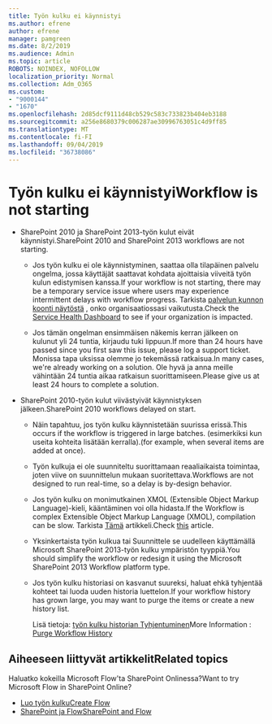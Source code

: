 ```yaml
---
title: Työn kulku ei käynnistyi
ms.author: efrene
author: efrene
manager: pamgreen
ms.date: 8/2/2019
ms.audience: Admin
ms.topic: article
ROBOTS: NOINDEX, NOFOLLOW
localization_priority: Normal
ms.collection: Adm_O365
ms.custom:
- "9000144"
- "1670"
ms.openlocfilehash: 2d85dcf9111d48cb529c583c733823b404eb3188
ms.sourcegitcommit: a256e8680379c006287ae30996763051c4d9ff85
ms.translationtype: MT
ms.contentlocale: fi-FI
ms.lasthandoff: 09/04/2019
ms.locfileid: "36738086"
---
```

# <a name="workflow-is-not-starting"></a><span data-ttu-id="f45b0-102">Työn kulku ei käynnistyi</span><span class="sxs-lookup"><span data-stu-id="f45b0-102">Workflow is not starting</span></span>

- <span data-ttu-id="f45b0-103">SharePoint 2010 ja SharePoint 2013-työn kulut eivät käynnistyi.</span><span class="sxs-lookup"><span data-stu-id="f45b0-103">SharePoint 2010 and SharePoint 2013 workflows are not starting.</span></span>

    - <span data-ttu-id="f45b0-104">Jos työn kulku ei ole käynnistyminen, saattaa olla tilapäinen palvelu ongelma, jossa käyttäjät saattavat kohdata ajoittaisia viiveitä työn kulun edistymisen kanssa.</span><span class="sxs-lookup"><span data-stu-id="f45b0-104">If your workflow is not starting, there may be a temporary service issue where users may experience intermittent delays with workflow progress.</span></span> <span data-ttu-id="f45b0-105">Tarkista [palvelun kunnon koonti näytöstä](https:/admin.microsoft.com/AdminPortal/Home#/servicehealth) , onko organisaatiossasi vaikutusta.</span><span class="sxs-lookup"><span data-stu-id="f45b0-105">Check the [Service Health Dashboard](https:/admin.microsoft.com/AdminPortal/Home#/servicehealth) to see if your organization is impacted.</span></span>

    - <span data-ttu-id="f45b0-106">Jos tämän ongelman ensimmäisen näkemis kerran jälkeen on kulunut yli 24 tuntia, kirjaudu tuki lippuun.</span><span class="sxs-lookup"><span data-stu-id="f45b0-106">If more than 24 hours have passed since you first saw this issue, please log a support ticket.</span></span> <span data-ttu-id="f45b0-107">Monissa tapa uksissa olemme jo tekemässä ratkaisua.</span><span class="sxs-lookup"><span data-stu-id="f45b0-107">In many cases, we're already working on a solution.</span></span> <span data-ttu-id="f45b0-108">Ole hyvä ja anna meille vähintään 24 tuntia aikaa ratkaisun suorittamiseen.</span><span class="sxs-lookup"><span data-stu-id="f45b0-108">Please give us at least 24 hours to complete a solution.</span></span>

- <span data-ttu-id="f45b0-109">SharePoint 2010-työn kulut viivästyivät käynnistyksen jälkeen.</span><span class="sxs-lookup"><span data-stu-id="f45b0-109">SharePoint 2010 workflows delayed on start.</span></span>

    - <span data-ttu-id="f45b0-110">Näin tapahtuu, jos työn kulku käynnistetään suurissa erissä.</span><span class="sxs-lookup"><span data-stu-id="f45b0-110">This occurs if the workflow is triggered in large batches.</span></span> <span data-ttu-id="f45b0-111">(esimerkiksi kun useita kohteita lisätään kerralla).</span><span class="sxs-lookup"><span data-stu-id="f45b0-111">(for example, when several items are added at once).</span></span>

    - <span data-ttu-id="f45b0-112">Työn kulkuja ei ole suunniteltu suorittamaan reaaliaikaista toimintaa, joten viive on suunnittelun mukaan suoritettava.</span><span class="sxs-lookup"><span data-stu-id="f45b0-112">Workflows are not designed to run real-time, so a delay is by-design behavior.</span></span>

   -  <span data-ttu-id="f45b0-113">Jos työn kulku on monimutkainen XMOL (Extensible Object Markup Language)-kieli, kääntäminen voi olla hidasta.</span><span class="sxs-lookup"><span data-stu-id="f45b0-113">If the Workflow is complex Extensible Object Markup Language (XMOL), compilation can be slow.</span></span> <span data-ttu-id="f45b0-114">Tarkista [Tämä](https://support.microsoft.com//kb/3043697) artikkeli.</span><span class="sxs-lookup"><span data-stu-id="f45b0-114">Check [this](https://support.microsoft.com//kb/3043697) article.</span></span>

    - <span data-ttu-id="f45b0-115">Yksinkertaista työn kulkua tai Suunnittele se uudelleen käyttämällä Microsoft SharePoint 2013-työn kulku ympäristön tyyppiä.</span><span class="sxs-lookup"><span data-stu-id="f45b0-115">You should simplify the workflow or redesign it using the Microsoft SharePoint 2013 Workflow platform type.</span></span>

    - <span data-ttu-id="f45b0-116">Jos työn kulku historiasi on kasvanut suureksi, haluat ehkä tyhjentää kohteet tai luoda uuden historia luettelon.</span><span class="sxs-lookup"><span data-stu-id="f45b0-116">If your workflow history has grown large, you may want to purge the items or create a new history list.</span></span>

        <span data-ttu-id="f45b0-117">Lisä tietoja: [työn kulku historian Tyhjentuminen](https://blogs.technet.microsoft.com/marj/2015/08/07/sharepoint-2010-workflows-best-practice-purge-workflow-history-list-items/)</span><span class="sxs-lookup"><span data-stu-id="f45b0-117">More Information : [Purge Workflow History](https://blogs.technet.microsoft.com/marj/2015/08/07/sharepoint-2010-workflows-best-practice-purge-workflow-history-list-items/)</span></span>


## <a name="related-topics"></a><span data-ttu-id="f45b0-118">Aiheeseen liittyvät artikkelit</span><span class="sxs-lookup"><span data-stu-id="f45b0-118">Related topics</span></span>
<span data-ttu-id="f45b0-119">Haluatko kokeilla Microsoft Flow'ta SharePoint Onlinessa?</span><span class="sxs-lookup"><span data-stu-id="f45b0-119">Want to try Microsoft Flow in SharePoint Online?</span></span>
- [<span data-ttu-id="f45b0-120">Luo työn kulku</span><span class="sxs-lookup"><span data-stu-id="f45b0-120">Create Flow</span></span>](https://support.office.com/article/Create-a-flow-for-a-list-or-library-in-SharePoint-Online-or-OneDrive-for-Business-a9c3e03b-0654-46af-a254-20252e580d01) 
- [<span data-ttu-id="f45b0-121">SharePoint ja Flow</span><span class="sxs-lookup"><span data-stu-id="f45b0-121">SharePoint and Flow</span></span>](https://flow.microsoft.com/blog/sharepoint-and-flow/) 


